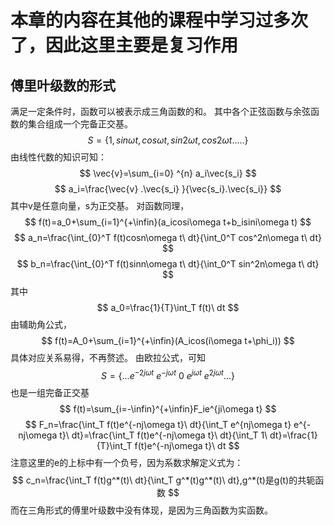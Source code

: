 # 本章的内容在其他的课程中学习过多次了，因此这里主要是复习作用
## 傅里叶级数的形式
满足一定条件时，函数可以被表示成三角函数的和。
其中各个正弦函数与余弦函数的集合组成一个完备正交基。
$$
S=\{1,sin\omega t,cos\omega t,sin2\omega t,cos2\omega t.....\}
$$
由线性代数的知识可知：
$$
\vec{v}=\sum_{i=0} ^{n} a_i\vec{s_i}
$$
$$
a_i=\frac{\vec{v} .\vec{s_i} }{\vec{s_i}.\vec{s_i}}
$$
其中v是任意向量，s为正交基。
对函数同理，
$$
f(t)=a_0+\sum_{i=1}^{+\infin}(a_icosi\omega t+b_isini\omega t)
$$
$$
a_n=\frac{\int_{0}^T f(t)cosn\omega t\ dt}{\int_0^T cos^2n\omega t\ dt}
$$
$$
b_n=\frac{\int_{0}^T f(t)sinn\omega t\ dt}{\int_0^T sin^2n\omega t\ dt}
$$
其中
$$
a_0=\frac{1}{T}\int_T f(t)\ dt
$$
由辅助角公式，
$$
f(t)=A_0+\sum_{i=1}^{+\infin}(A_icos(i\omega t+\phi_i))
$$
具体对应关系易得，不再赘述。
由欧拉公式，可知
$$
S=\{
...e^{-2j\omega t}\ e^{-j\omega t}\ 0\ e^{j\omega t}\ e^{2j\omega t}...
\}
$$
也是一组完备正交基
$$
f(t)=\sum_{i=-\infin}^{+\infin}F_ie^{ji\omega t}
$$
$$
F_n=\frac{\int_T f(t)e^{-nj\omega t}\ dt}{\int_T e^{nj\omega t} e^{-nj\omega t}\ dt}=\frac{\int_T f(t)e^{-nj\omega t}\ dt}{\int_T 1\ dt}=\frac{1}{T}\int_T f(t)e^{-nj\omega t}\ dt
$$
注意这里的e的上标中有一个负号，因为系数求解定义式为：
$$
c_n=\frac{\int_T f(t)g^*(t)\ dt}{\int_T g^*(t)g^*(t)\ dt},g^*(t)是g(t)的共轭函数
$$
而在三角形式的傅里叶级数中没有体现，是因为三角函数为实函数。